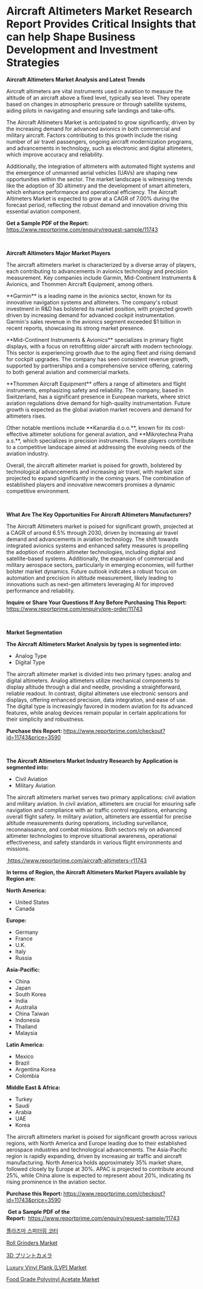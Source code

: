 <p><h1>Aircraft Altimeters Market Research Report Provides Critical Insights that can help Shape Business Development and Investment Strategies</h1></p><p><strong>Aircraft Altimeters Market Analysis and Latest Trends</strong></p>
<p><p>Aircraft altimeters are vital instruments used in aviation to measure the altitude of an aircraft above a fixed level, typically sea level. They operate based on changes in atmospheric pressure or through satellite systems, aiding pilots in navigating and ensuring safe landings and take-offs.</p><p>The Aircraft Altimeters Market is anticipated to grow significantly, driven by the increasing demand for advanced avionics in both commercial and military aircraft. Factors contributing to this growth include the rising number of air travel passengers, ongoing aircraft modernization programs, and advancements in technology, such as electronic and digital altimeters, which improve accuracy and reliability.</p><p>Additionally, the integration of altimeters with automated flight systems and the emergence of unmanned aerial vehicles (UAVs) are shaping new opportunities within the sector. The market landscape is witnessing trends like the adoption of 3D altimetry and the development of smart altimeters, which enhance performance and operational efficiency. The Aircraft Altimeters Market is expected to grow at a CAGR of 7.00% during the forecast period, reflecting the robust demand and innovation driving this essential aviation component.</p></p>
<p><strong>Get a Sample PDF of the Report:&nbsp;</strong> <a href="https://www.reportprime.com/enquiry/request-sample/11743">https://www.reportprime.com/enquiry/request-sample/11743</a></p>
<p>&nbsp;</p>
<p><strong>Aircraft Altimeters Major Market Players</strong></p>
<p><p>The aircraft altimeters market is characterized by a diverse array of players, each contributing to advancements in avionics technology and precision measurement. Key companies include Garmin, Mid-Continent Instruments & Avionics, and Thommen Aircraft Equipment, among others.</p><p>**Garmin** is a leading name in the avionics sector, known for its innovative navigation systems and altimeters. The company's robust investment in R&D has bolstered its market position, with projected growth driven by increasing demand for advanced cockpit instrumentation. Garmin's sales revenue in the avionics segment exceeded $1 billion in recent reports, showcasing its strong market presence.</p><p>**Mid-Continent Instruments & Avionics** specializes in primary flight displays, with a focus on retrofitting older aircraft with modern technology. This sector is experiencing growth due to the aging fleet and rising demand for cockpit upgrades. The company has seen consistent revenue growth, supported by partnerships and a comprehensive service offering, catering to both general aviation and commercial markets.</p><p>**Thommen Aircraft Equipment** offers a range of altimeters and flight instruments, emphasizing safety and reliability. The company, based in Switzerland, has a significant presence in European markets, where strict aviation regulations drive demand for high-quality instrumentation. Future growth is expected as the global aviation market recovers and demand for altimeters rises.</p><p>Other notable mentions include **Kanardia d.o.o.**, known for its cost-effective altimeter solutions for general aviation, and **Mikrotechna Praha a.s.**, which specializes in precision instruments. These players contribute to a competitive landscape aimed at addressing the evolving needs of the aviation industry.</p><p>Overall, the aircraft altimeter market is poised for growth, bolstered by technological advancements and increasing air travel, with market size projected to expand significantly in the coming years. The combination of established players and innovative newcomers promises a dynamic competitive environment.</p></p>
<p>&nbsp;</p>
<p><strong>What Are The Key Opportunities For Aircraft Altimeters Manufacturers?</strong></p>
<p><p>The Aircraft Altimeters market is poised for significant growth, projected at a CAGR of around 6.5% through 2030, driven by increasing air travel demand and advancements in aviation technology. The shift towards integrated avionics systems and enhanced safety measures is propelling the adoption of modern altimeter technologies, including digital and satellite-based systems. Additionally, the expansion of commercial and military aerospace sectors, particularly in emerging economies, will further bolster market dynamics. Future outlook indicates a robust focus on automation and precision in altitude measurement, likely leading to innovations such as next-gen altimeters leveraging AI for improved performance and reliability.</p></p>
<p><strong>Inquire or Share Your Questions If Any Before Purchasing This Report:</strong> <a href="https://www.reportprime.com/enquiry/pre-order/11743">https://www.reportprime.com/enquiry/pre-order/11743</a></p>
<p>&nbsp;</p>
<p><strong>Market Segmentation</strong></p>
<p><strong>The Aircraft Altimeters Market Analysis by types is segmented into:</strong></p>
<p><ul><li>Analog Type</li><li>Digital Type</li></ul></p>
<p><p>The aircraft altimeter market is divided into two primary types: analog and digital altimeters. Analog altimeters utilize mechanical components to display altitude through a dial and needle, providing a straightforward, reliable readout. In contrast, digital altimeters use electronic sensors and displays, offering enhanced precision, data integration, and ease of use. The digital type is increasingly favored in modern aviation for its advanced features, while analog devices remain popular in certain applications for their simplicity and robustness.</p></p>
<p><strong>Purchase this Report:&nbsp;</strong><a href="https://www.reportprime.com/checkout?id=11743&price=3590">https://www.reportprime.com/checkout?id=11743&price=3590</a></p>
<p>&nbsp;</p>
<p><strong>The Aircraft Altimeters Market Industry Research by Application is segmented into:</strong></p>
<p><ul><li>Civil Aviation</li><li>Military Aviation</li></ul></p>
<p><p>The aircraft altimeters market serves two primary applications: civil aviation and military aviation. In civil aviation, altimeters are crucial for ensuring safe navigation and compliance with air traffic control regulations, enhancing overall flight safety. In military aviation, altimeters are essential for precise altitude measurements during operations, including surveillance, reconnaissance, and combat missions. Both sectors rely on advanced altimeter technologies to improve situational awareness, operational effectiveness, and safety standards in various flight environments and missions.</p></p>
<p><a href="https://www.reportprime.com/aircraft-altimeters-r11743">&nbsp;https://www.reportprime.com/aircraft-altimeters-r11743</a></p>
<p><strong>In terms of Region, the Aircraft Altimeters Market Players available by Region are:</strong></p>
<p>
    <p> <strong> North America: </strong>
        <ul>
            <li>United States</li>
            <li>Canada</li>
        </ul>
        </p> 
    <p> <strong> Europe: </strong>
        <ul>
            <li>Germany</li>
            <li>France</li>
            <li>U.K.</li>
            <li>Italy</li>
            <li>Russia</li>
        </ul>
        </p> 
    <p> <strong> Asia-Pacific: </strong>
        <ul>
            <li>China</li>
            <li>Japan</li>
            <li>South Korea</li>
            <li>India</li>
            <li>Australia</li>
            <li>China Taiwan</li>
            <li>Indonesia</li>
            <li>Thailand</li>
            <li>Malaysia</li>
        </ul>
        </p> 
    <p> <strong> Latin America: </strong>
        <ul>
            <li>Mexico</li>
            <li>Brazil</li>
            <li>Argentina Korea</li>
            <li>Colombia</li>
        </ul>
        </p> 
    <p> <strong> Middle East & Africa: </strong>
        <ul>
            <li>Turkey</li>
            <li>Saudi</li>
            <li>Arabia</li>
            <li>UAE</li>
            <li>Korea</li>
        </ul>
    </p>
    </p>
<p><p>The aircraft altimeters market is poised for significant growth across various regions, with North America and Europe leading due to their established aerospace industries and technological advancements. The Asia-Pacific region is rapidly expanding, driven by increasing air traffic and aircraft manufacturing. North America holds approximately 35% market share, followed closely by Europe at 30%. APAC is projected to contribute around 25%, while China alone is expected to represent about 20%, indicating its rising prominence in the aviation sector.</p></p>
<p><strong>Purchase this Report: </strong><a href="https://www.reportprime.com/checkout?id=11743&price=3590">https://www.reportprime.com/checkout?id=11743&price=3590</a></p>
<p>&nbsp;<strong>Get a Sample PDF of the Report:&nbsp;&nbsp;</strong><a href="https://www.reportprime.com/enquiry/request-sample/11743">https://www.reportprime.com/enquiry/request-sample/11743</a></p>
<p><strong></strong></p>
<p><p><a href="https://medium.com/@juliusgy6neace/%ED%94%8C%EB%9D%BC%EC%A6%88%EB%A7%88-%EC%8A%A4%ED%8D%BC%ED%84%B0%EB%A7%81-%EC%BD%94%ED%84%B0-%EC%8B%9C%EC%9E%A5-%EC%A7%80%ED%91%9C-%EC%8B%9C%EC%9E%A5-%EA%B7%9C%EB%AA%A8-%EC%A7%80%EC%97%AD%EB%B3%84-%EB%B6%84%EC%84%9D-%EC%8B%9C%EC%9E%A5-%EC%B0%B8%EC%97%AC%EC%9E%90-%EB%B6%84%EC%84%9D-%EB%B0%8F-%EC%98%88%EC%B8%A1-2024-2031-998f3248118f">플라즈마 스퍼터링 코터</a></p><p><a href="https://medium.com/@alexander.murray3455/roll-grinders-market-global-market-insights-and-sales-trends-2024-to-2031-e7bcbf877e69">Roll Grinders Market</a></p><p><a href="https://medium.com/@alenaieme/%E8%A3%BD%E5%93%81%E3%82%BF%E3%82%A4%E3%83%97-%E3%82%A2%E3%83%97%E3%83%AA%E3%82%B1%E3%83%BC%E3%82%B7%E3%83%A7%E3%83%B3-%E5%9C%B0%E5%9F%9F-%E3%81%8A%E3%82%88%E3%81%B3%E4%BC%81%E6%A5%AD%E5%88%A5%E3%81%AE%E3%82%B0%E3%83%AD%E3%83%BC%E3%83%90%E3%83%AB3d%E5%8D%B0%E5%88%B7%E3%82%AB%E3%83%A1%E3%83%A9%E5%B8%82%E5%A0%B4-%E6%A5%AD%E7%95%8C%E3%82%BB%E3%82%B0%E3%83%A1%E3%83%B3%E3%83%88%E3%81%AE%E8%A6%8B%E9%80%9A%E3%81%97-%E5%B8%82%E5%A0%B4%E8%A9%95%E4%BE%A1-%E7%AB%B6%E4%BA%89%E3%82%B7%E3%83%8A%E3%83%AA%E3%82%AA-%E3%83%88%E3%83%AC%E3%83%B3%E3%83%89-%E3%81%8A%E3%82%88%E3%81%B3%E4%BA%88%E6%B8%AC-2024-2031-d1c51738c0ff">3D プリントカメラ</a></p><p><a href="https://issuu.com/reportprime-2/docs/luxury-vinyl-plank-lvp-market-size-_87fba6f3336306">Luxury Vinyl Plank (LVP) Market</a></p><p><a href="https://issuu.com/reportprime-2/docs/food-grade-polyvinyl-acetate-market_36e217e9fd7f8e">Food Grade Polyvinyl Acetate Market</a></p></p>